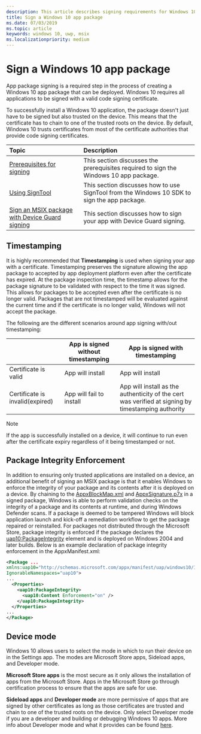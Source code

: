 ```yaml
---
description: This article describes signing requirements for Windows 10 apps. Signing is a required step in the process of creating an app package that can be deployed.
title: Sign a Windows 10 app package 
ms.date: 07/03/2019
ms.topic: article
keywords: windows 10, uwp, msix
ms.localizationpriority: medium
---
```


# Sign a Windows 10 app package

App package signing is a required step in the process of creating a Windows 10 app package that can be deployed. Windows 10 requires all applications to be signed with a valid code signing certificate.

To successfully install a Windows 10 application, the package doesn't just have to be signed but also trusted on the device. This means that the certificate has to chain to one of the trusted roots on the device. By default, Windows 10 trusts certificates from most of the certificate authorities that provide code signing certificates.

|Topic| Description |
|:---|:---|
|[Prerequisites for signing](sign-app-package-using-signtool.md#prerequisites)| This section discusses the prerequisites required to sign the Windows 10 app package. | 
|[Using SignTool](sign-app-package-using-signtool.md#using-signtool)| This section discusses how to use SignTool from the Windows 10 SDK to sign the app package.|
|[Sign an MSIX package with Device Guard signing](https://docs.microsoft.com/windows/msix/package/signing-package-device-guard-signing)| This section discusses how to sign your app with Device Guard signing.|

## Timestamping

It is highly recommended that **Timestamping** is used when signing your app with a certificate. Timestamping preserves the signature allowing the app package to accepted by app deployment platform even after the certificate has expired. At the package inspection time, the timestamp allows for the package signature to be validated with respect to the time it was signed. This allows for packages to be accepted even after the certificate is no longer valid. Packages that are not timestamped will be evaluated against the current time and if the certificate is no longer valid, Windows will not accept the package. 

The following are the different scenarios around app signing with/out timestamping:

| |App is signed without timestamping | App is signed with timestamping |
|---|---------------------------------- | ------------------------------- |
| Certificate is valid |App will install | App will install |
| Certificate is invalid(expired) | App will fail to install | App will install as the authenticity of the cert was verified at signing by timestamping authority |

 > [!NOTE]
 > If the app is successfully installed on a device, it will continue to run even after the certificate expiry regardless of it being timestamped or not. 
 
 ## Package Integrity Enforcement
 
In addition to ensuring only trusted applications are installed on a device, an additional benefit of signing an MSIX package is that it enables Windows to enforce the integrity of your package and its contents after it is deployed on a device. By chaining to the [AppxBlockMap.xml](https://docs.microsoft.com/en-us/windows/msix/overview#appxblockmapxml) and [AppxSignature.p7x](https://docs.microsoft.com/en-us/windows/msix/overview#appxsignaturep7x) in a signed package, Windows is able to perform validation checks on the integrity of a package and its contents at runtime, and during Windows Defender scans. If a package is deemed to be tampered Windows will block application launch and kick-off a remediation workflow to get the package repaired or reinstalled. For packages not distributed through the Microsoft Store, package integrity is enforced if the package declares the [uap10:PackageIntegrity](https://docs.microsoft.com/en-us/uwp/schemas/appxpackage/uapmanifestschema/element-uap10-packageintegrity) element and is deployed on Windows 2004 and later builds. Below is an example declaration of package integrity enforcement in the AppxManifest.xml:

```xml
<Package ...
xmlns:uap10="http://schemas.microsoft.com/appx/manifest/uap/windows10/10"  
IgnorableNamespaces="uap10">
...
  <Properties>
    <uap10:PackageIntegrity>
      <uap10:Content Enforcement="on" />
    </uap10:PackageIntegrity>
  </Properties>
...
</Package>
```

## Device mode

Windows 10 allows users to select the mode in which to run their device on in the Settings app. The modes are Microsoft Store apps, Sideload apps, and Developer mode. 

**Microsoft Store apps** is the most secure as it only allows the installation of apps from the Microsoft Store. Apps in the Microsoft Store go through certification process to ensure that the apps are safe for use. 

**Sideload apps**  and **Developer mode** are more permissive of apps that are signed by other certificates as long as those certificates are trusted and chain to one of the trusted roots on the device. Only select Developer mode if you are a developer and building or debugging Windows 10 apps. More info about Developer mode and what it provides can be found [here](https://docs.microsoft.com/windows/uwp/get-started/enable-your-device-for-development). 
